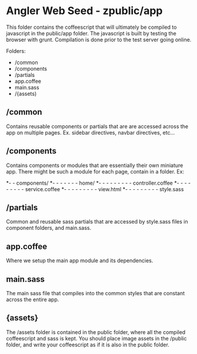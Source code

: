 Angler Web Seed - zpublic/app
=====================================

This folder contains the coffeescript that will ultimately be compiled to
javascript in the public/app folder. The javascript is built by testing the 
browser with grunt. Compilation is done prior to the test server going online. 

Folders:

* /common
* /components
* /partials
* app.coffee
* main.sass
* /{assets)

/common
-------
Contains reusable components or partials that are are accessed across the app
on multiple pages. Ex. sidebar directives, navbar directives, etc...

/components
-----------
Contains components or modules that are essentially their own miniature app.
There might be such a module for each page, contain in a folder. Ex:

*- -  components/
*- - - - - - - home/
*- - - - - - - - - controller.coffee
*- - - - - - - - - service.coffee
*- - - - - - - - - view.html 
*- - - - - - - - - style.sass

/partials
---------
Common and reusable sass partials that are accessed by style.sass files in component folders, and main.sass.

app.coffee
---------
Where we setup the main app module and its dependencies. 

main.sass
---------
The main sass file that compiles into the common styles that are constant across the entire app. 

{assets}
--------
The /assets folder is contained in the public folder, where all the compiled coffeescript and sass is kept.
You should place image assets in the /public folder, and write your coffeescript as if it is also in the public folder.